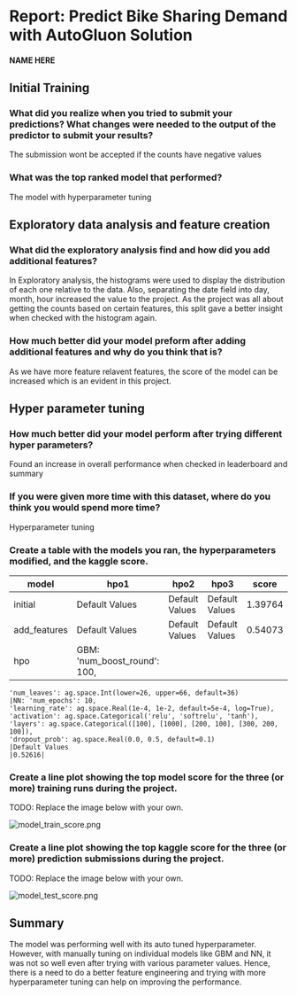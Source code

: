 # Report: Predict Bike Sharing Demand with AutoGluon Solution
#### NAME HERE

## Initial Training
### What did you realize when you tried to submit your predictions? What changes were needed to the output of the predictor to submit your results?
The submission wont be accepted if the counts have negative values

### What was the top ranked model that performed?
The model with hyperparameter tuning

## Exploratory data analysis and feature creation
### What did the exploratory analysis find and how did you add additional features?
In Exploratory analysis, the histograms were used to display the distribution of each one relative to the data. Also, separating the date field into day, month, hour increased the value to the project. As the project was all about getting the counts based on certain features, this split gave a better insight when checked with the histogram again.

### How much better did your model preform after adding additional features and why do you think that is?
As we have more feature relavent features, the score of the model can be increased which is an evident in this project. 

## Hyper parameter tuning
### How much better did your model perform after trying different hyper parameters?
Found an increase in overall performance when checked in leaderboard and summary

### If you were given more time with this dataset, where do you think you would spend more time?
Hyperparameter tuning

### Create a table with the models you ran, the hyperparameters modified, and the kaggle score.
|model|hpo1|hpo2|hpo3|score|
|--|--|--|--|--|
|initial|Default Values|Default Values|Default Values|1.39764|
|add_features|Default Values|Default Values|Default Values|0.54073|
|hpo|GBM: 'num_boost_round': 100,
    'num_leaves': ag.space.Int(lower=26, upper=66, default=36)
    |NN: 'num_epochs': 10,
    'learning_rate': ag.space.Real(1e-4, 1e-2, default=5e-4, log=True),
    'activation': ag.space.Categorical('relu', 'softrelu', 'tanh'),
    'layers': ag.space.Categorical([100], [1000], [200, 100], [300, 200, 100]),
    'dropout_prob': ag.space.Real(0.0, 0.5, default=0.1)
    |Default Values
    |0.52616|

### Create a line plot showing the top model score for the three (or more) training runs during the project.

TODO: Replace the image below with your own.

![model_train_score.png](img/model_train_score.png)

### Create a line plot showing the top kaggle score for the three (or more) prediction submissions during the project.

TODO: Replace the image below with your own.

![model_test_score.png](img/model_test_score.png)

## Summary
The model was performing well with its auto tuned hyperparameter. However, with manually tuning on individual models like GBM and NN, it was not so well even after trying with various parameter values. Hence, there is a need to do a better feature engineering and trying with more hyperparameter tuning can help on improving the performance. 
